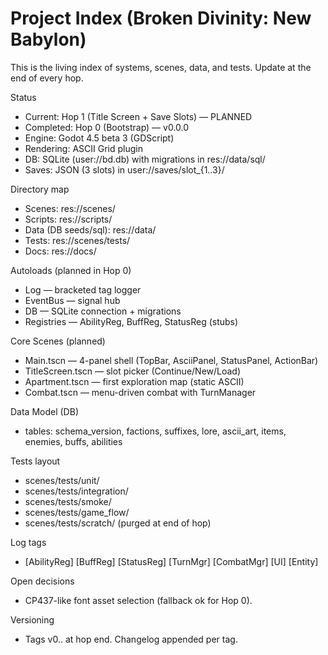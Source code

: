 # Project Index (Broken Divinity: New Babylon)

This is the living index of systems, scenes, data, and tests. Update at the end of every hop.

Status
- Current: Hop 1 (Title Screen + Save Slots) — PLANNED
- Completed: Hop 0 (Bootstrap) — v0.0.0
- Engine: Godot 4.5 beta 3 (GDScript)
- Rendering: ASCII Grid plugin
- DB: SQLite (user://bd.db) with migrations in res://data/sql/
- Saves: JSON (3 slots) in user://saves/slot_{1..3}/

Directory map
- Scenes: res://scenes/
- Scripts: res://scripts/
- Data (DB seeds/sql): res://data/
- Tests: res://scenes/tests/
- Docs: res://docs/

Autoloads (planned in Hop 0)
- Log — bracketed tag logger
- EventBus — signal hub
- DB — SQLite connection + migrations
- Registries — AbilityReg, BuffReg, StatusReg (stubs)

Core Scenes (planned)
- Main.tscn — 4-panel shell (TopBar, AsciiPanel, StatusPanel, ActionBar)
- TitleScreen.tscn — slot picker (Continue/New/Load)
- Apartment.tscn — first exploration map (static ASCII)
- Combat.tscn — menu-driven combat with TurnManager

Data Model (DB)
- tables: schema_version, factions, suffixes, lore, ascii_art, items, enemies, buffs, abilities

Tests layout
- scenes/tests/unit/
- scenes/tests/integration/
- scenes/tests/smoke/
- scenes/tests/game_flow/
- scenes/tests/scratch/ (purged at end of hop)

Log tags
- [AbilityReg] [BuffReg] [StatusReg] [TurnMgr] [CombatMgr] [UI] [Entity]

Open decisions
- CP437-like font asset selection (fallback ok for Hop 0).

Versioning
- Tags v0.<phase>.<hop> at hop end. Changelog appended per tag.
